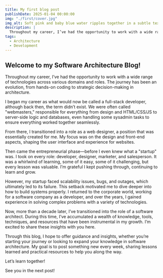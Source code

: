 ```yaml
---
title: My first blog post
publishDate: 2025-01-04 00:00:00
img: "./first/cover.jpg"
img_alt: Soft pink and baby blue water ripples together in a subtle texture.
description: |
  Throughout my career, I’ve had the opportunity to work with a wide range of technologies across various domains and roles. The journey has been an evolution, from hands-on coding to strategic decision-making in architecture.
tags:
  - Architecture
  - Development
---
```


## Welcome to my Software Architecture Blog!

Throughout my career, I’ve had the opportunity to work with a wide range of technologies across various domains and roles. The journey has been an evolution, from hands-on coding to strategic decision-making in architecture.

I began my career as what would now be called a full-stack developer, although back then, the term didn’t exist. We were often called "webmasters," responsible for everything from design and HTML/CSS/JS to server-side logic and databases, even handling some sysadmin tasks to ensure everything worked together seamlessly.

From there, I transitioned into a role as a web designer, a position that was essentially created for me. My focus was on the design and front-end aspects, shaping the user interface and experience for websites.

Then came the entrepreneurial phase—before I even knew what a "startup" was. I took on every role: developer, designer, marketer, and salesperson. It was a whirlwind of learning, some of it easy, some of it challenging, but every lesson was valuable. I’m grateful I kept pushing through, continuing to learn and grow.

However, my startup faced scalability issues, bugs, and outages, which ultimately led to its failure. This setback motivated me to dive deeper into how to build systems properly. I returned to the corporate world, working for a software company as a developer, and over the years, I gained experience in solving complex problems with a variety of technologies.

Now, more than a decade later, I’ve transitioned into the role of a software architect. During this time, I’ve accumulated a wealth of knowledge, tools, techniques, and resources that have been instrumental in my growth. I’m excited to share these insights with you here.

Through this blog, I hope to offer guidance and insights, whether you’re starting your journey or looking to expand your knowledge in software architecture. My goal is to post something new every week, sharing lessons learned and practical resources to help you along the way.

Let’s learn together!

See you in the next post!
